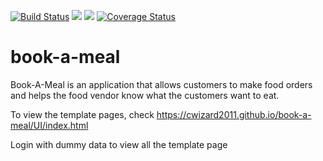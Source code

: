 [![Build Status](https://travis-ci.org/cwizard2011/book-a-meal.svg?branch=chores-tests-157119250)](https://travis-ci.org/cwizard2011/book-a-meal)
<a href="https://codeclimate.com/github/codeclimate/codeclimate/maintainability"><img src="https://api.codeclimate.com/v1/badges/a99a88d28ad37a79dbf6/maintainability" /></a>
<a href="https://codeclimate.com/github/codeclimate/codeclimate/test_coverage"><img src="https://api.codeclimate.com/v1/badges/a99a88d28ad37a79dbf6/test_coverage" /></a>
[![Coverage Status](https://coveralls.io/repos/github/cwizard2011/book-a-meal/badge.svg?branch=chores-tests-157119250)](https://coveralls.io/github/cwizard2011/book-a-meal?branch=chores-tests-157119250)
# book-a-meal
Book-A-Meal is an application that allows customers to make food orders and helps the food vendor know what the customers want to eat.

To view the template pages, check https://cwizard2011.github.io/book-a-meal/UI/index.html

Login with dummy data to view all the template page